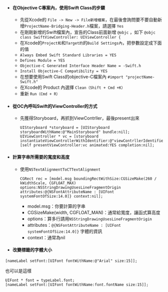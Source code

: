 * #### 在Objective C專案內，使用Swift Class的步驟

  * 先從Xcode的 `File -> New -> File新增檔案`，在最後會詢問要不要自動新增`ProjectName-Bridging-Header.h`檔案，請選擇 `Yes`
  * 在剛剛新增的Swift檔案內，宣告的Class前面新增 `@objc` ，如下
    `@objc class SwiftViewController: UIViewController {`
  * 在Xcode的`Project和`和`Target的`的`Build Settings內`，把參數設定成下面的值
  * `Always Embed Swift Standard Libraries = YES`
  * `Defines Module = YES`
  * `Objective-C Generated Interface Header Name = -Swift.h`
  * `Install Objective-C Compatibility = YES`
  * 在想要使用Swift Class的objective-C檔案內 `#import "projectName-Swift.h"`
  * 在Xcode的 Product 內選擇 `Clean（Shift + Cmd +K）`
  * 重新 `Run（Cmd + R）`
* #### 從OC內呼叫Swift的ViewController的方式

  * 先獲得Storyboard，再抓到ViewContrller，最後present出來
    ```
    UIStoryboard *storyboard = [UIStoryboard storyboardWithName:@"MainStoryboard" bundle:nil];
    UIViewController * vc = [storyboard instantiateViewControllerWithIdentifier:@"viewContrllerIdentifierName"];
    [self presentViewController:vc animated:YES completion:nil];
    ```
* #### 計算字串所需要的寬度和高度

  * 使用`NSTextAlignmentToCTTextAlignment`

    ```
    CGRect rec = [model.msg boundingRectWithSize:CGSizeMake(260 / kWidthScale, CGFLOAT_MAX) options:NSStringDrawingUsesLineFragmentOrigin attributes:@{NSFontAttributeName : [UIFont systemFontOfSize:14.0]} context:nil];
    ```

    * model.msg：你要計算的字串
    * CGSizeMake\(width, CGFLOAT\_MAN\)：通常給寬度，讓函式算高度
    * options：算多行請用`NSStringDrawingUsesLineFragmentOrigin`
    * attributes：`@{NSFontAttributeName : [UIFont systemFontOfSize:14.0]}` 字體的資訊
    * context：通常為nil

* #### 改變標籤的字體大小
`
[nameLabel setFont:[UIFont fontWithName:@"Arial" size:15]];
`

 也可以是這樣

 ```
 UIFont * font = typeLabel.font;
 [nameLabel setFont:[UIFont fontWithName:font.fontName size:15]];
 ```
